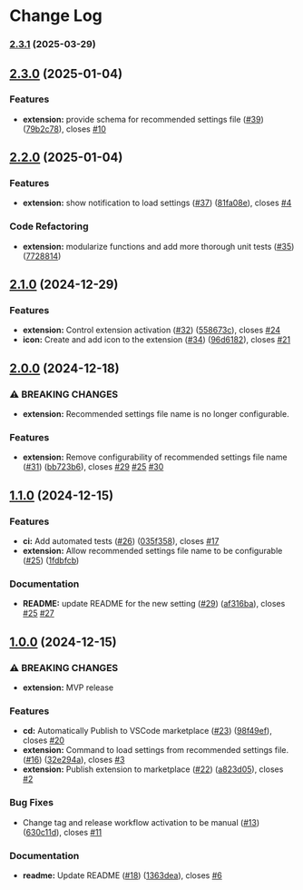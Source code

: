 # Change Log

### [2.3.1](https://github.com/Ragav-KS/vscode-recommended-settings/compare/v2.3.0...v2.3.1) (2025-03-29)

## [2.3.0](https://github.com/Ragav-KS/vscode-recommended-settings/compare/v2.2.0...v2.3.0) (2025-01-04)

### Features

- **extension:** provide schema for recommended settings file ([#39](https://github.com/Ragav-KS/vscode-recommended-settings/issues/39)) ([79b2c78](https://github.com/Ragav-KS/vscode-recommended-settings/commit/79b2c78ac70085f9c14639ad176fce9ffe1b20bf)), closes [#10](https://github.com/Ragav-KS/vscode-recommended-settings/issues/10)

## [2.2.0](https://github.com/Ragav-KS/vscode-recommended-settings/compare/v2.1.0...v2.2.0) (2025-01-04)

### Features

- **extension:** show notification to load settings ([#37](https://github.com/Ragav-KS/vscode-recommended-settings/issues/37)) ([81fa08e](https://github.com/Ragav-KS/vscode-recommended-settings/commit/81fa08e23c037b74c643a90e64e1ebd268bfb75b)), closes [#4](https://github.com/Ragav-KS/vscode-recommended-settings/issues/4)

### Code Refactoring

- **extension:** modularize functions and add more thorough unit tests ([#35](https://github.com/Ragav-KS/vscode-recommended-settings/issues/35)) ([7728814](https://github.com/Ragav-KS/vscode-recommended-settings/commit/77288146d175b13b04d984549c16f448531d6148))

## [2.1.0](https://github.com/Ragav-KS/vscode-recommended-settings/compare/v2.0.0...v2.1.0) (2024-12-29)

### Features

- **extension:** Control extension activation ([#32](https://github.com/Ragav-KS/vscode-recommended-settings/issues/32)) ([558673c](https://github.com/Ragav-KS/vscode-recommended-settings/commit/558673c36e2d3b8125f7cbdb6fc9a310dacdbc9f)), closes [#24](https://github.com/Ragav-KS/vscode-recommended-settings/issues/24)
- **icon:** Create and add icon to the extension ([#34](https://github.com/Ragav-KS/vscode-recommended-settings/issues/34)) ([96d6182](https://github.com/Ragav-KS/vscode-recommended-settings/commit/96d6182c3111d30166e43ef149aa9cc1deedca2d)), closes [#21](https://github.com/Ragav-KS/vscode-recommended-settings/issues/21)

## [2.0.0](https://github.com/Ragav-KS/vscode-recommended-settings/compare/v1.1.0...v2.0.0) (2024-12-18)

### ⚠ BREAKING CHANGES

- **extension:** Recommended settings file name is no longer
  configurable.

### Features

- **extension:** Remove configurability of recommended settings file name ([#31](https://github.com/Ragav-KS/vscode-recommended-settings/issues/31)) ([bb723b6](https://github.com/Ragav-KS/vscode-recommended-settings/commit/bb723b6f850509e5c83aabaed91a9921e240aeb4)), closes [#29](https://github.com/Ragav-KS/vscode-recommended-settings/issues/29) [#25](https://github.com/Ragav-KS/vscode-recommended-settings/issues/25) [#30](https://github.com/Ragav-KS/vscode-recommended-settings/issues/30)

## [1.1.0](https://github.com/Ragav-KS/vscode-recommended-settings/compare/v1.0.0...v1.1.0) (2024-12-15)

### Features

- **ci:** Add automated tests ([#26](https://github.com/Ragav-KS/vscode-recommended-settings/issues/26)) ([035f358](https://github.com/Ragav-KS/vscode-recommended-settings/commit/035f358b521451554acc084a1caf81bce75e4c32)), closes [#17](https://github.com/Ragav-KS/vscode-recommended-settings/issues/17)
- **extension:** Allow recommended settings file name to be configurable ([#25](https://github.com/Ragav-KS/vscode-recommended-settings/issues/25)) ([1fdbfcb](https://github.com/Ragav-KS/vscode-recommended-settings/commit/1fdbfcb8096b7e6b0e09d725eb943f4cff200b65))

### Documentation

- **README:** update README for the new setting ([#29](https://github.com/Ragav-KS/vscode-recommended-settings/issues/29)) ([af316ba](https://github.com/Ragav-KS/vscode-recommended-settings/commit/af316ba3f05f9639005ffd7f3bcf9cd41b19d9f6)), closes [#25](https://github.com/Ragav-KS/vscode-recommended-settings/issues/25) [#27](https://github.com/Ragav-KS/vscode-recommended-settings/issues/27)

## [1.0.0](https://github.com/Ragav-KS/vscode-recommended-settings/compare/v0.0.2...v1.0.0) (2024-12-15)

### ⚠ BREAKING CHANGES

- **extension:** MVP release

### Features

- **cd:** Automatically Publish to VSCode marketplace ([#23](https://github.com/Ragav-KS/vscode-recommended-settings/issues/23)) ([98f49ef](https://github.com/Ragav-KS/vscode-recommended-settings/commit/98f49ef52863846063d32d30ef3772b914595e32)), closes [#20](https://github.com/Ragav-KS/vscode-recommended-settings/issues/20)
- **extension:** Command to load settings from recommended settings file. ([#16](https://github.com/Ragav-KS/vscode-recommended-settings/issues/16)) ([32e294a](https://github.com/Ragav-KS/vscode-recommended-settings/commit/32e294a30380b37700c4e4b3b25602df084128d8)), closes [#3](https://github.com/Ragav-KS/vscode-recommended-settings/issues/3)
- **extension:** Publish extension to marketplace ([#22](https://github.com/Ragav-KS/vscode-recommended-settings/issues/22)) ([a823d05](https://github.com/Ragav-KS/vscode-recommended-settings/commit/a823d0560952150c45d60e705e93fbdc5cb4de9b)), closes [#2](https://github.com/Ragav-KS/vscode-recommended-settings/issues/2)

### Bug Fixes

- Change tag and release workflow activation to be manual ([#13](https://github.com/Ragav-KS/vscode-recommended-settings/issues/13)) ([630c11d](https://github.com/Ragav-KS/vscode-recommended-settings/commit/630c11d8a889fb4a04c0e091750bd7819003a11f)), closes [#11](https://github.com/Ragav-KS/vscode-recommended-settings/issues/11)

### Documentation

- **readme:** Update README ([#18](https://github.com/Ragav-KS/vscode-recommended-settings/issues/18)) ([1363dea](https://github.com/Ragav-KS/vscode-recommended-settings/commit/1363deac081c8823342d57abd55876391d1b6445)), closes [#6](https://github.com/Ragav-KS/vscode-recommended-settings/issues/6)
